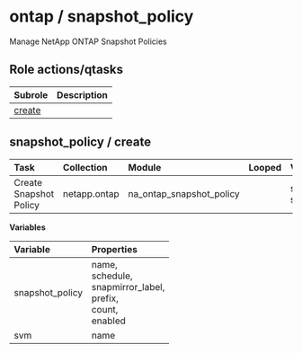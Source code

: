 # ontap / snapshot_policy 
Manage NetApp ONTAP Snapshot Policies  
  






## Role actions/qtasks

| Subrole | Description |
| :------ | :---------- |
| [create](#snapshot_policy--create) |  |



## snapshot_policy / create

| Task | Collection | Module | Looped | Variables |
| :--- | :--------- | :----- | :----- | :-------- |
| Create Snapshot Policy  | netapp.ontap | na_ontap_snapshot_policy |  | snapshot_policy, svm |


**Variables**

| Variable | Properties |
| :------- | :--------- |
| snapshot_policy | name, <br/>schedule, <br/>snapmirror_label, <br/>prefix, <br/>count, <br/>enabled |
| svm | name |




